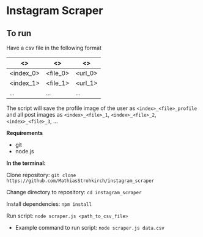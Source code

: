 # Instagram Scraper

## To run

Have a csv file in the following format

| <>         | <>       | <>      |
|------------|----------|---------|
| <index_0>  | <file_0> | <url_0> |
| <index_1>  | <file_1> | <url_1> |
| ...        | ...      | ...     |

The script will save the profile image of the user as `<index>_<file>_profile` and all post images as `<index>_<file>_1`, `<index>_<file>_2`,`<index>_<file>_3`, ...

**Requirements**

- git
- node.js

**In the terminal:**

Clone repository:
`git clone https://github.com/MathiasStrohkirch/instagram_scraper`

Change directory to repository:
`cd instagram_scraper`

Install dependencies:
`npm install`

Run script:
`node scraper.js <path_to_csv_file>`

- Example command to run script:
`node scraper.js data.csv`
